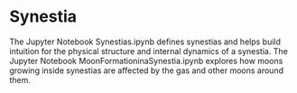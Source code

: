 # Synestia
The Jupyter Notebook Synestias.ipynb defines synestias and helps build intuition for the physical structure and internal dynamics of a synestia.
The Jupyter Notebook MoonFormationinaSynestia.ipynb explores how moons growing inside synestias are affected by the gas and other moons around them.
